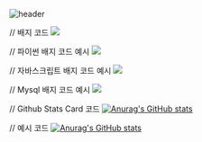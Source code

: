 <div>    
  
  <!--Header-->
  ![header](https://capsule-render.vercel.app/api?type=blur&color=ff78a9&height=300&section=header&text=WELCOME)
  
</div>

<div>
  <!--Body-->
  
  // 배지 코드
  <img src="https://img.shields.io/badge/공식_명칭-공식_색상_코드?style=flat-square&logo=공식_명칭&logoColor=white"/>
  
  // 파이썬 배지 코드 예시
  <img src="https://img.shields.io/badge/Python-3776AB?style=flat-square&logo=Python&logoColor=white"/>
  
  // 자바스크립트 배지 코드 예시
  <img src="https://img.shields.io/badge/JavaScript-F7DF1E?style=flat-square&logo=JavaScript&logoColor=white"/>
  
  // Mysql 배지 코드 예시
  <img src="https://img.shields.io/badge/MySQL-4479A1?style=flat-square&logo=MySQL&logoColor=white"/>
  
  
  // Github Stats Card 코드
  [![Anurag's GitHub stats](https://github-readme-stats.vercel.app/api?username=20210835)](https://github.com/anuraghazra/github-readme-stats)
   
  // 예시 코드
  [![Anurag's GitHub stats](https://github-readme-stats.vercel.app/api?username=20210835)](https://github.com/anuraghazra/github-readme-stats)

</div>
